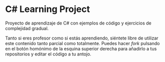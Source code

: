 # C# Learning Project
Proyecto de aprendizaje de C# con ejemplos de código y ejercicios de complejidad gradual.

Tanto si eres profesor como si estás aprendiendo, siéntete libre de utilizar este contenido tanto parcial como totalmente. Puedes hacer *fork* pulsando en el botón homónimo de la esquina superior derecha para añadirlo a tus repositorios y editar el código a tu antojo.
